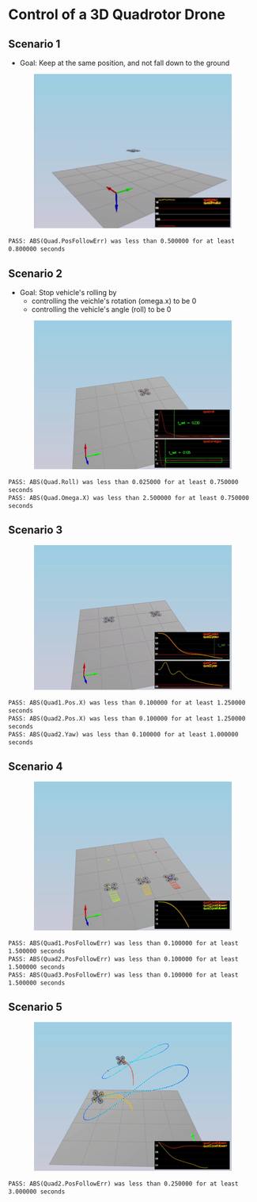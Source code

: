# Control of a 3D Quadrotor Drone


## Scenario 1

- Goal: Keep at the same position, and not fall down to the ground

<p align="center">
<img src="./video/scenario1.gif" width=400>
</p>

```
PASS: ABS(Quad.PosFollowErr) was less than 0.500000 for at least 0.800000 seconds
```

## Scenario 2 

- Goal: Stop vehicle's rolling by 
    - controlling the veichle's rotation (omega.x) to be 0
    - controlling the vehicle's angle (roll) to be 0 

    

<p align="center">
<img src="./video/scenario2.gif" width=400>
</p>

```
PASS: ABS(Quad.Roll) was less than 0.025000 for at least 0.750000 seconds
PASS: ABS(Quad.Omega.X) was less than 2.500000 for at least 0.750000 seconds
```

## Scenario 3

<p align="center">
<img src="./video/scenario3.gif" width=400>
</p>

```
PASS: ABS(Quad1.Pos.X) was less than 0.100000 for at least 1.250000 seconds
PASS: ABS(Quad2.Pos.X) was less than 0.100000 for at least 1.250000 seconds
PASS: ABS(Quad2.Yaw) was less than 0.100000 for at least 1.000000 seconds
```

## Scenario 4


<p align="center">
<img src="./video/scenario4.gif" width=400>
</p>

```
PASS: ABS(Quad1.PosFollowErr) was less than 0.100000 for at least 1.500000 seconds
PASS: ABS(Quad2.PosFollowErr) was less than 0.100000 for at least 1.500000 seconds
PASS: ABS(Quad3.PosFollowErr) was less than 0.100000 for at least 1.500000 seconds
```

## Scenario 5



<p align="center">
<img src="./video/scenario5.gif" width=400>
</p>

```
PASS: ABS(Quad2.PosFollowErr) was less than 0.250000 for at least 3.000000 seconds
```


